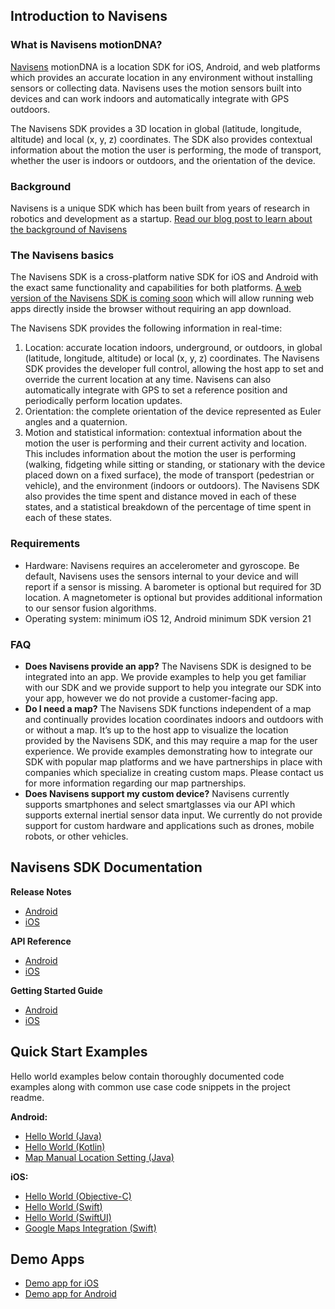 ## Introduction to Navisens

### What is Navisens motionDNA?
[Navisens](https://www.navisens.com) motionDNA is a location SDK for iOS, Android, and web platforms which provides an accurate location in any environment without installing sensors or collecting data. Navisens uses the motion sensors built into devices and can work indoors and automatically integrate with GPS outdoors.

The Navisens SDK provides a 3D location in global (latitude, longitude, altitude) and local (x, y, z) coordinates. The SDK also provides contextual information about the motion the user is performing, the mode of transport, whether the user is indoors or outdoors, and the orientation of the device. 

### Background
Navisens is a unique SDK which has been built from years of research in robotics and development as a startup. [Read our blog post to learn about the background of Navisens](https://www.linkedin.com/pulse/why-i-founded-navisens-ashod-donikian)

### The Navisens basics
The Navisens SDK is a cross-platform native SDK for iOS and Android with the exact same functionality and capabilities for both platforms. [A web version of the Navisens SDK is coming soon](https://forms.gle/P8gWA6EobyzYF6ZYA) which will allow running web apps directly inside the browser without requiring an app download.

The Navisens SDK provides the following information in real-time:
1. Location: accurate location indoors, underground, or outdoors, in global (latitude, longitude, altitude) or local (x, y, z) coordinates. The Navisens SDK provides the developer full control, allowing the host app to set and override the current location at any time. Navisens can also automatically integrate with GPS to set a reference position and periodically perform location updates.
2. Orientation: the complete orientation of the device represented as Euler angles and a quaternion. 
3. Motion and statistical information: contextual information about the motion the user is performing and their current activity and location. This includes information about the motion the user is performing (walking, fidgeting while sitting or standing, or stationary with the device placed down on a fixed surface), the mode of transport (pedestrian or vehicle), and the environment (indoors or outdoors). The Navisens SDK also provides the time spent and distance moved in each of these states, and a statistical breakdown of the percentage of time spent in each of these states.

### Requirements
- Hardware: Navisens requires an accelerometer and gyroscope. Be default, Navisens uses the sensors internal to your device and will report if a sensor is missing. A barometer is optional but required for 3D location. A magnetometer is optional but provides additional information to our sensor fusion algorithms.
- Operating system: minimum iOS 12, Android minimum SDK version 21

### FAQ
- **Does Navisens provide an app?** The Navisens SDK is designed to be integrated into an app. We provide examples to help you get familiar with our SDK and we provide support to help you integrate our SDK into your app, however we do not provide a customer-facing app.
- **Do I need a map?** The Navisens SDK functions independent of a map and continually provides location coordinates indoors and outdoors with or without a map. It’s up to the host app to visualize the location provided by the Navisens SDK, and this may require a map for the user experience. We provide examples demonstrating how to integrate our SDK with popular map platforms and we have partnerships in place with companies which specialize in creating custom maps. Please contact us for more information regarding our map partnerships.
- **Does Navisens support my custom device?** Navisens currently supports smartphones and select smartglasses via our API which supports external inertial sensor data input. We currently do not provide support for custom hardware and applications such as drones, mobile robots, or other vehicles.

## Navisens SDK Documentation

**Release Notes**
- [Android](https://github.com/navisens/Android-SDK/releases)
- [iOS](https://github.com/navisens/iOS-SDK/releases)

**API Reference**
- [Android](/API.Android.md)
- [iOS](/API.iOS.md)

**Getting Started Guide**
- [Android](/GettingStarted.Android.md)
- [iOS](/GettingStarted.iOS.md)

## Quick Start Examples
Hello world examples below contain thoroughly documented code examples along with common use case code snippets in the project readme.

**Android:**
* [Hello World (Java)](https://github.com/navisens/android-app-helloworld)
* [Hello World (Kotlin)](https://github.com/navisens/android-app-helloworld-kotlin)
* [Map Manual Location Setting (Java)](https://github.com/navisens/android-app-map-manual-location)

**iOS:**
* [Hello World (Objective-C)](https://github.com/navisens/iOS-app-helloworld)
* [Hello World (Swift)](https://github.com/navisens/iOS-app-helloworld-swift)
* [Hello World (SwiftUI)](https://github.com/navisens/ios-app-helloworld-swiftui)
* [Google Maps Integration (Swift)](https://github.com/navisens/ios-googlemaps-motiondna-integration)

## Demo Apps
- [Demo app for iOS](https://itunes.apple.com/us/app/navisens-maps/id1155641105?mt=8)
- [Demo app for Android](https://play.google.com/store/apps/details?id=navisens.motiondna)
